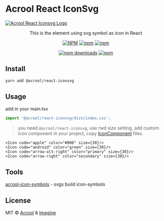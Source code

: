 # Acrool React IconSvg

<a href="https://acrool-react-iconsvg.pages.dev/" title="Acrool React IconSvg - IconSymbols Of React Component Design">
    <img src="https://acrool-react-iconsvg.pages.dev/og.webp" alt="Acrool React Iconsvg Logo" />
</a>

<p align="center">
   This is the element using svg symbol as icon in React
</p>





<div align="center">

[![NPM](https://img.shields.io/npm/v/@acrool/react-iconsvg.svg?style=for-the-badge)](https://www.npmjs.com/package/@acrool/react-iconsvg)
[![npm](https://img.shields.io/bundlejs/size/@acrool/react-iconsvg?style=for-the-badge)](https://github.com/acrool/react-iconsvg/blob/main/LICENSE)
[![npm](https://img.shields.io/npm/l/@acrool/react-iconsvg?style=for-the-badge)](https://github.com/acrool/acrool-react-iconsvg/blob/main/LICENSE)

[![npm downloads](https://img.shields.io/npm/dm/@acrool/react-iconsvg.svg?style=for-the-badge)](https://www.npmjs.com/package/@acrool/react-iconsvg)
[![npm](https://img.shields.io/npm/dt/@acrool/react-iconsvg.svg?style=for-the-badge)](https://www.npmjs.com/package/@acrool/react-iconsvg)


</div>

## Install

```bash
yarn add @acrool/react-iconsvg
```

## Usage

add in your main.tsx

```ts
import '@acrool/react-iconsvg/dist/index.css';
```

> you need `@acrool/react-iconsvg`, use rwd size setting,
add custom icon component in your project, copy [IconComponent](./example/src/library/acrool-react-icon/Icon.tsx) files.

```tsx
<Icon code="apple" color="#000" size={30}/>
<Icon code="android" color="green" size={30}/>
<Icon code="arrow-alt-right" color="primary" size={30}/>
<Icon code="arrow-right" color="secondary" size={30}/>
```


## Tools
[acrool-icon-symbols](https://github.com/acrool/acrool-icon-symbols) - svgs build icon-symbols


## License

MIT © [Acrool](https://github.com/acrool) & [Imagine](https://github.com/imagine10255)
